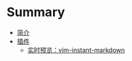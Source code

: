 # Summary

* [简介](README.md)
* [插件](Plugin/README.md)
    * [实时预览：vim-instant-markdown](Plugin/vim-instant-markdown.md)
